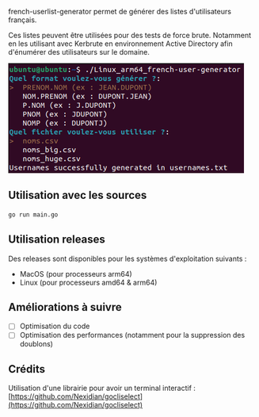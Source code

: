french-userlist-generator permet de générer des listes d'utilisateurs français.

Ces listes peuvent être utilisées pour des tests de force brute. Notamment en les utilisant avec Kerbrute en environnement Active Directory afin d'énumérer des utilisateurs sur le domaine.


![image](./images/image.png)

## Utilisation avec les sources

```bash
go run main.go
```
## Utilisation releases

Des releases sont disponibles pour les systèmes d'exploitation suivants :
- MacOS (pour processeurs arm64)
- Linux (pour processeurs amd64 & arm64)


## Améliorations à suivre

- [ ] Optimisation du code
- [ ] Optimisation des performances (notamment pour la suppression des doublons)

## Crédits

Utilisation d'une librairie pour avoir un terminal interactif : [https://github.com/Nexidian/gocliselect](https://github.com/Nexidian/gocliselect)
